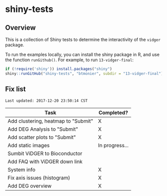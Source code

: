 # shiny-tests

## Overview

This is a collection of Shiny tests to determine the interactivity of the `vidger` package.

To run the examples locally, you can install the shiny package in R, and use the function `runGithub()`. For example, to run `13-vidger-final`:

``` r
if (!require('shiny')) install.packages("shiny")
shiny::runGitHub("shiny-tests", "btmonier", subdir = "13-vidger-final")
```


## Fix list

```
Last updated: 2017-12-20 23:50:14 CST
```

| Task                                | Completed?     |
|-------------------------------------|----------------|
| Add clustering, heatmap to "Submit" | X					     |
| Add DEG Analysis to "Submit" 				| X              |
| Add scatter plots to "Submit" 			| X              |
| Add static images 									| In progress... |
| Sumbit ViDGER to Bioconductor 			|                |
| Add FAQ with ViDGER down link				|  					     |
| System info 												| X					     |
| Fix axis issues (histogram)					| X					     |
| Add DEG overview                    | X              |
